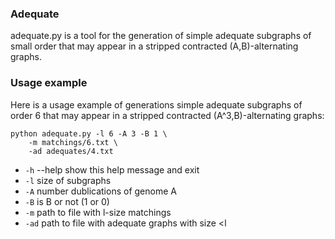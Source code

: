 ### Adequate
adequate.py is a tool for the generation of simple adequate subgraphs of small order that may appear in a stripped
contracted (A,B)-alternating graphs.
### Usage example

Here is a usage example of generations simple adequate subgraphs of order 6 that may appear in a stripped
contracted (A^3,B)-alternating graphs:

~~~
python adequate.py -l 6 -A 3 -B 1 \
	-m matchings/6.txt \
	-ad adequates/4.txt
~~~
* `-h` --help show this help message and exit
* `-l`        size of subgraphs
* `-A`        number dublications of genome A
* `-B`        is B or not (1 or 0)
* `-m`        path to file with l-size matchings 
* `-ad`       path to file with adequate graphs with size <l
